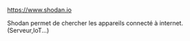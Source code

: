 https://www.shodan.io

Shodan permet de chercher les appareils connecté à internet. (Serveur,IoT...)